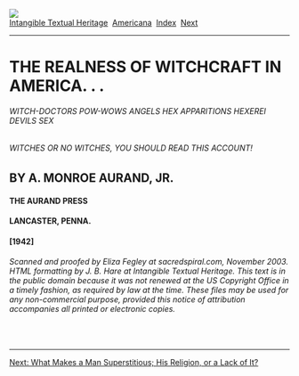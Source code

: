 [![](../../cdshop/ithlogo.png)](../../index)  
[Intangible Textual Heritage](../../index)  [Americana](../index) 
[Index](index)  [Next](row01) 

------------------------------------------------------------------------

# THE REALNESS OF WITCHCRAFT IN AMERICA. . .

###### WITCH-DOCTORS POW-WOWS ANGELS HEX APPARITIONS HEXEREI DEVILS SEX

###### WITCHES OR NO WITCHES, YOU SHOULD READ THIS ACCOUNT!

## BY A. MONROE AURAND, JR.

#### THE AURAND PRESS

#### LANCASTER, PENNA.

#### \[1942\]

###### Scanned and proofed by Eliza Fegley at sacredspiral.com, November 2003. HTML formatting by J. B. Hare at Intangible Textual Heritage. This text is in the public domain because it was not renewed at the US Copyright Office in a timely fashion, as required by law at the time. These files may be used for any non-commercial purpose, provided this notice of attribution accompanies all printed or electronic copies.

 

------------------------------------------------------------------------

[Next: What Makes a Man Superstitious; His Religion, or a Lack of
It?](row01)
